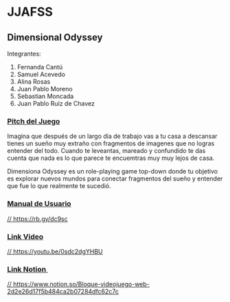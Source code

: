 # JJAFSS

## <b>Dimensional Odyssey</b>
Integrantes:

1. Fernanda Cantú
2. Samuel Acevedo
3. Alina Rosas 
4. Juan Pablo Moreno
5. Sebastian Moncada
6. Juan Pablo Ruíz de Chavez

### <u> Pitch del Juego </u>

Imagina que después de un largo día de trabajo vas a tu casa a descansar tienes un sueño muy extraño con fragmentos de imagenes que no logras entender del todo. Cuando te leveantas, mareado y confundido te das cuenta que nada es lo que parece te encuemtras muy muy lejos de casa.

Dimensiona Odyssey es un role-playing game top-down donde tu objetivo es explorar nuevos mundos para conectar fragmentos del sueño y entender que fue lo que realmente te sucedió.

### <u> Manual de Usuario <u>
// https://rb.gy/dc9sc

### <u> Link Video </u>
// https://youtu.be/0sdc2dgYHBU

### <u> Link Notion </u>
// https://www.notion.so/Bloque-videojuego-web-2d2e26d17f5b484ca2b07284dfc62c7c
